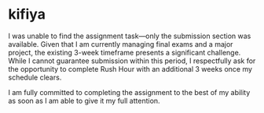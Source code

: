 # kifiya

 I was unable to find the assignment task—only the submission section was available. Given that I am currently managing final exams and a major project, the existing 3-week timeframe presents a significant challenge. While I cannot guarantee submission within this period, I respectfully ask for the opportunity to complete Rush Hour with an additional 3 weeks once my schedule clears.

I am fully committed to completing the assignment to the best of my ability as soon as I am able to give it my full attention.

